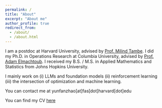 ```yaml
---
permalink: /
title: "About"
excerpt: "About me"
author_profile: true
redirect_from: 
  - /about/
  - /about.html
---
```


I am a postdoc at Harvard University, advised by [Prof. Milind Tambe](https://teamcore.seas.harvard.edu/tambe). I did my Ph.D. in Operations Research at Columbia University, advised by [Prof. Adam Elmachtoub](http://www.columbia.edu/~ae2516/). I received my B.S. / M.S. in Applied Mathematics and Statistics from Johns Hopkins University.  

I mainly work on (i) LLMs and foundation models (ii) reinforcement learning (iii) the intersection of optimization and machine learning. 

You can contact me at yunfanzhao[at]fas[dot]harvard[dot]edu 

You can find my CV [here](https://yzhao3685.github.io/files/yunfan_zhao_cv.pdf)


